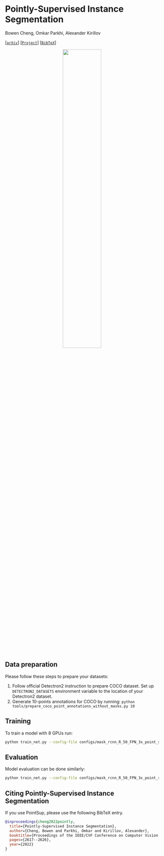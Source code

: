 # Pointly-Supervised Instance Segmentation

Bowen Cheng, Omkar Parkhi, Alexander Kirillov

[[`arXiv`](https://arxiv.org/abs/2104.06404)] [[`Project`](https://bowenc0221.github.io/point-sup)] [[`BibTeX`](#CitingPointSup)]

<div align="center">
  <img src="https://bowenc0221.github.io/images/cheng2021pointly.png" width="50%" height="50%"/>
</div><br/>

## Data preparation
Please follow these steps to prepare your datasets:
1. Follow official Detectron2 instruction to prepare COCO dataset. Set up `DETECTRON2_DATASETS` environment variable to the location of your Detectron2 dataset.
2. Generate 10-points annotations for COCO by running: `python tools/prepare_coco_point_annotations_without_masks.py 10`

## Training

To train a model with 8 GPUs run:
```bash
python train_net.py --config-file configs/mask_rcnn_R_50_FPN_3x_point_sup_point_aug_coco.yaml --num-gpus 8
```

## Evaluation

Model evaluation can be done similarly:
```bash
python train_net.py --config-file configs/mask_rcnn_R_50_FPN_3x_point_sup_point_aug_coco.yaml --eval-only MODEL.WEIGHTS /path/to/model_checkpoint
```

## <a name="CitingPointSup"></a>Citing Pointly-Supervised Instance Segmentation

If you use PointSup, please use the following BibTeX entry.

```BibTeX
@inproceedings{cheng2022pointly,
  title={Pointly-Supervised Instance Segmentation},
  author={Cheng, Bowen and Parkhi, Omkar and Kirillov, Alexander},
  booktitle={Proceedings of the IEEE/CVF Conference on Computer Vision and Pattern Recognition (CVPR)},
  pages={2617--2626},
  year={2022}
}
```

